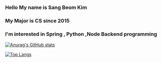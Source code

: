 ### Hello My name is Sang Beom Kim
### My Major is CS since 2015
### I'm interested in Spring , Python ,Node Backend programming

[![Anurag's GitHub stats](https://github-readme-stats.vercel.app/api?username=nbbeom)](https://github.com/anuraghazra/github-readme-stats)

[![Top Langs](https://github-readme-stats.vercel.app/api/top-langs/?username=nbbeom&layout=compact)](https://github.com/anuraghazra/github-readme-stats)

